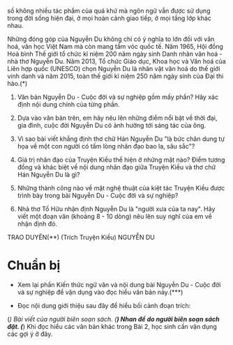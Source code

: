 số không nhiều tác phẩm của quá khứ mà ngôn ngữ vẫn được sử dụng trong đời sống hiện đại, ở mọi hoàn cảnh giao tiếp, ở mọi tầng lớp khác nhau.

Những đóng góp của Nguyễn Du không chỉ có ý nghĩa to lớn đối với văn hoá, văn học Việt Nam mà còn mang tầm vóc quốc tế. Năm 1965, Hội đồng Hoà bình Thế giới tổ chức kỉ niệm 200 năm ngày sinh Danh nhân văn hoá - nhà thơ Nguyễn Du. Năm 2013, Tổ chức Giáo dục, Khoa học và Văn hoá của Liên hợp quốc (UNESCO) chọn Nguyễn Du là nhân vật văn hoá do thế giới vinh danh và năm 2015, toàn thế giới kỉ niệm 250 năm ngày sinh của Đại thi hào.(*)

1. Văn bản Nguyễn Du - Cuộc đời và sự nghiệp gồm mấy phần? Hãy xác định nội dung chính của từng phần.

2. Dựa vào văn bản trên, em hãy nêu lên những điểm nổi bật về thời đại, gia đình, cuộc đời Nguyễn Du có ảnh hưởng tới sáng tác của ông.

3. Vì sao bài viết khẳng định thơ chữ Hán Nguyễn Du "là bức chân dung tự họa về một con người có tấm lòng nhân đạo bao la, sâu sắc"?

4. Giá trị nhân đạo của Truyện Kiều thể hiện ở những mặt nào? Điểm tương đồng và khác biệt về nội dung nhân đạo giữa Truyện Kiều và thơ chữ Hán Nguyễn Du là gì?

5. Những thành công nào về mặt nghệ thuật của kiệt tác Truyện Kiều được trình bày trong bài Nguyễn Du - Cuộc đời và sự nghiệp?

6. Nhà thơ Tố Hữu nhận định Nguyễn Du là "người xưa của ta nay". Hãy viết một đoạn văn (khoảng 8 - 10 dòng) nêu lên suy nghĩ của em về nhận định đó.

TRAO DUYÊN(**)
(Trích Truyện Kiều)
NGUYỄN DU

# Chuẩn bị

- Xem lại phần Kiến thức ngữ văn và nội dung bài Nguyễn Du - Cuộc đời và sự nghiệp để vận dụng vào đọc hiểu văn bản này.(***)

- Đọc nội dung giới thiệu sau đây để hiểu bối cảnh đoạn trích:

(*) Bài viết của người biên soạn sách.
(**) Nhan đề do người biên soạn sách đặt.
(***) Khi đọc hiểu các văn bản khác trong Bài 2, học sinh cần vận dụng các gợi ý ở đây.